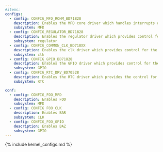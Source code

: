 ```yaml
---
#items:
configs:
  - config: CONFIG_MFD_ROHM_BD71828
    description: Enables the MFD core driver which handles interrupts and bus access. The core driver also launches the sub device drivers.
    subsystem: MFD
  - config: CONFIG_REGULATOR_BD71828
    description: Enables the regulator driver which provides control for individual regulatos.
    subsystem: regulator
  - config: CONFIG_COMMON_CLK_BD718XX
    description: Enables the clk driver which provides control for the clock gate
    subsystem: clk
  - config: CONFIG_GPIO_BD71828
    description: Enables the GPIO driver which provides control for the PMIC's generic purpose input/output pins.
    subsystem: GPIO
  - config: CONFIG_RTC_DRV_BD70528
    description: Enables the RTC driver which provides the control for the real time clock on PMIC. The RTC can maintain the time when SOC is turned off and provide timed events. Timed wake-up is also supported.
    subsystem: RTC

conf:
  - config: CONFIG_FOO_MFD
    description: Enables FOO
    subsystem: MFD
  - config: CONFIG_FOO_CLK
    description: Enables BAR
    subsystem: CLK
  - config: CONFIG_FOO_GPIO
    description: Enables BAZ
    subsystem: GPIO
---
```


{% include kernel_configs.md %}

